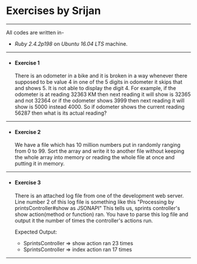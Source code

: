 # Exercises by Srijan
- - - -

All codes are written in-
* *Ruby 2.4.2p198* on *Ubuntu 16.04 LTS* machine.
- - - -

* #### Exercise 1
    There is an odometer in a bike and it is broken in a way whenever there supposed to be value 4 in one of the 5 digits in odometer it skips that and shows 5. It is not able to display the digit 4. For example, if the odometer is at reading 32363 KM then next reading it will show is 32365 and not 32364 or if the odometer shows 3999 then next reading it will show is 5000 instead 4000. 
    So if odometer shows the current reading 56287 then what is its actual reading?
- - - -

* #### Exercise 2 
    We have a file which has 10 million numbers put in randomly ranging from 0 to 99. Sort the array and write it to another file without keeping the whole array into memory or reading the whole file at once and putting it in memory.
- - - -

* #### Exercise 3 
    There is an attached log file from one of the development web server. Line number 2 of this log file is something like this "Processing by printsController#show as JSONAPI" This tells us, sprints controller's show action(method or function) ran. You have to parse this log file and output it the number of times the controller's actions run.

    Expected Output:
    * SprintsController => show action ran 23 times
    * SprintsController => index action ran 17 times
- - - -


